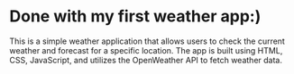 # Done with my first weather app:) #

This is a simple weather application that allows users to check the current weather and forecast for a specific location. The app is built using HTML, CSS, JavaScript, and utilizes the OpenWeather API to fetch weather data.
